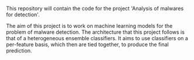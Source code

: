 This repository will contain the code for the project 'Analysis of malwares for detection'.

The aim of this project is to work on machine learning models for the problem of malware detection. The architecture that this project follows is that of a heterogeneous ensemble classifiers. It aims to use classifiers on a per-feature basis, which then are tied together, to produce the final prediction. 
